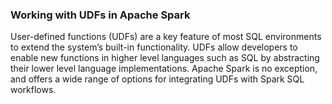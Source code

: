 ### Working with UDFs in Apache Spark

User-defined functions (UDFs) are a key feature of most SQL environments to extend the system’s built-in functionality.  UDFs allow developers to enable new functions in higher level languages such as SQL by abstracting their lower level language implementations.  Apache Spark is no exception, and offers a wide range of options for integrating UDFs with Spark SQL workflows.


